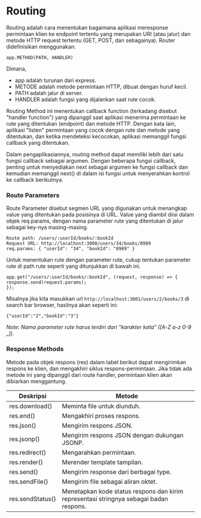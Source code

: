 # Routing

Routing adalah cara menentukan bagaimana aplikasi meresponse permintaan klien ke endpoint tertentu yang merupakan URI (atau jalur) dan metode HTTP request tertentu (GET, POST, dan sebagainya). Router didefinisikan menggunakan:

```
app.METHOD(PATH, HANDLER)
```

Dimana,

- app adalah turunan dari express.
- METODE adalah metode permintaan HTTP, dibuat dengan huruf kecil.
- PATH adalah jalur di server.
- HANDLER adalah fungsi yang dijalankan saat rute cocok.

Routing Method ini menentukan callback function (terkadang disebut "handler function") yang dipanggil saat aplikasi menerima permintaan ke rute yang ditentukan (endpoint) dan metode HTTP. Dengan kata lain, aplikasi "listen" permintaan yang cocok dengan rute dan metode yang ditentukan, dan ketika mendeteksi kecocokan, aplikasi memanggil fungsi callback yang ditentukan.

Dalam pengaplikasiannya, routing method dapat memiliki lebih dari satu fungsi callback sebagai argumen. Dengan beberapa fungsi callback, penting untuk menyediakan next sebagai argumen ke fungsi callback dan kemudian memanggil next() di dalam isi fungsi untuk menyerahkan kontrol ke callback berikutnya.

### Route Parameters

Route Parameter disebut segmen URL yang digunakan untuk menangkap value yang ditentukan pada posisinya di URL. Value yang diambil diisi dalam objek req.params, dengan nama parameter rute yang ditentukan di jalur sebagai key-nya masing-masing.

```
Route path: /users/:userId/books/:bookId
Request URL: http://localhost:3000/users/34/books/8989
req.params: { "userId": "34", "bookId": "8989" }
```

Untuk menentukan rute dengan parameter rute, cukup tentukan parameter rute di path rute seperti yang ditunjukkan di bawah ini.

```
app.get("/users/:userId/books/:bookId", (request, response) => {
response.send(request.params);
});
```

Misalnya jika kita masukkan url `http://localhost:3001/users/2/books/3` di search bar browser, hasilnya akan seperti ini:

```
{"userId":"2","bookId":"3"}
```

<i>Note: Nama parameter rute harus terdiri dari “karakter kata” ([A-Z a-z 0-9 _]).</i>

### Response Methods

Metode pada objek respons (res) dalam tabel berikut dapat mengirimkan respons ke klien, dan mengakhiri siklus respons-permintaan. Jika tidak ada metode ini yang dipanggil dari route handler, permintaan klien akan dibiarkan menggantung.

| Deskripsi        | Metode                                                                                 |
| ---------------- | -------------------------------------------------------------------------------------- |
| res.download()   | Meminta file untuk diunduh.                                                            |
| res.end()        | Mengakhiri proses respons.                                                             |
| res.json()       | Mengirim respons JSON.                                                                 |
| res.jsonp()      | Mengirim respons JSON dengan dukungan JSONP.                                           |
| res.redirect()   | Mengarahkan permintaan.                                                                |
| res.render()     | Merender template tampilan.                                                            |
| res.send()       | Mengirim response dari berbagai type.                                                  |
| res.sendFile()   | Mengirim file sebagai aliran oktet.                                                    |
| res.sendStatus() | Menetapkan kode status respons dan kirim representasi stringnya sebagai badan respons. |
